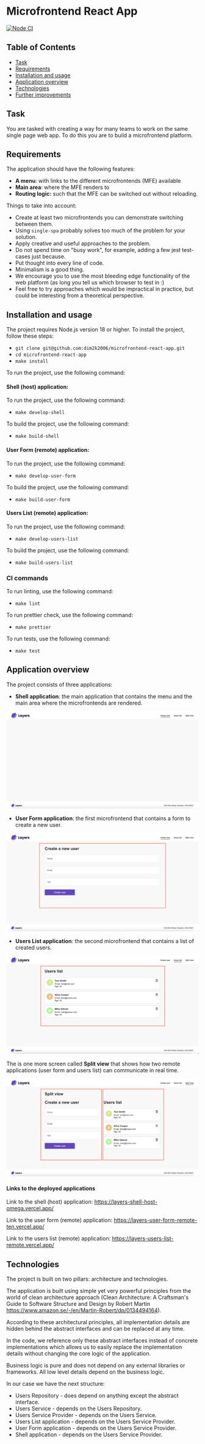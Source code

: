 # Microfrontend React App

[![Node CI](https://github.com/dim2k2006/microfrontend-react-app/actions/workflows/nodejs.yml/badge.svg)](https://github.com/dim2k2006/microfrontend-react-app/actions/workflows/nodejs.yml)

## Table of Contents

- [Task](#task)
- [Requirements](#requirements)
- [Installation and usage](#installation-and-usage)
- [Application overview](#application-overview)
- [Technologies](#technologies)
- [Further improvements](#further-improvements)

## Task

You are tasked with creating a way for many teams to work on the same single page web app. To
do this you are to build a microfrontend platform.

## Requirements

The application should have the following features:
- **A menu**: with links to the different microfrontends (MFE) available
- **Main area**: where the MFE renders to
- **Routing logic:** such that the MFE can be switched out without reloading.

Things to take into account:
- Create at least two microfrontends you can demonstrate switching between them.
- Using `single-spa` probably solves too much of the problem for your solution.
- Apply creative and useful approaches to the problem.
- Do not spend time on "busy work", for example, adding a few jest test-cases just because.
- Put thought into every line of code.
- Minimalism is a good thing.
- We encourage you to use the most bleeding edge functionality of the web platform (as long you
  tell us which browser to test in :)
- Feel free to try approaches which would be impractical in practice, but could be interesting from a theoretical perspective.

## Installation and usage

The project requires Node.js version 18 or higher. To install the project, follow these steps:

- `git clone git@github.com:dim2k2006/microfrontend-react-app.git`
- `cd microfrontend-react-app`
- `make install`

To run the project, use the following command:

#### Shell (host) application:

To run the project, use the following command:

- `make develop-shell`

To build the project, use the following command:

- `make build-shell`

#### User Form (remote) application:

To run the project, use the following command:

- `make develop-user-form`

To build the project, use the following command:

- `make build-user-form`

#### Users List (remote) application:

To run the project, use the following command:

- `make develop-users-list`

To build the project, use the following command:

- `make build-users-list`

### CI commands

To run linting, use the following command:

- `make lint`

To run prettier check, use the following command:

- `make prettier`

To run tests, use the following command:

- `make test`

## Application overview

The project consists of three applications:

- **Shell application**: the main application that contains the menu and the main area where the microfrontends are rendered.

<img src="./docs/images/screen-shell.png" alt="Shell application" />

- **User Form application**: the first microfrontend that contains a form to create a new user.

<img src="./docs/images/screen-user-form.png" alt="User Form application" />

- **Users List application**: the second microfrontend that contains a list of created users.

<img src="./docs/images/screen-users-list.png" alt="Users List application" />

The is one more screen called **Split view** that shows how two remote applications (user form and users list) can communicate in real time.

<img src="./docs/images/screen-split-view.png" alt="Split view" />

#### Links to the deployed applications

Link to the shell (host) application: https://layers-shell-host-omega.vercel.app/

Link to the user form (remote) application: https://layers-user-form-remote-ten.vercel.app/

Link to the users list (remote) application: https://layers-users-list-remote.vercel.app/

## Technologies

The project is built on two pillars: architecture and technologies.

The application is built using simple yet very powerful principles from the world of clean architecture approach (Clean Architecture: A Craftsman's Guide to Software Structure and Design by Robert Martin https://www.amazon.se/-/en/Martin-Robert/dp/0134494164).

According to these architectural principles, all implementation details are hidden behind the abstract interfaces and can be replaced at any time.

In the code, we reference only these abstract interfaces instead of concrete implementations which allows us to easily replace the implementation details without changing the core logic of the application.

Business logic is pure and does not depend on any external libraries or frameworks. All low level details depend on the business logic.

In our case we have the next structure:

- Users Repository - does depend on anything except the abstract interface.
- Users Service - depends on the Users Repository.
- Users Service Provider - depends on the Users Service.
- Users List application - depends on the Users Service Provider.
- User Form application - depends on the Users Service Provider.
- Shell application - depends on the Users Service Provider.

